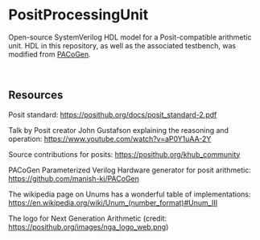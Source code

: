 # PositProcessingUnit
Open-source SystemVerilog HDL model for a Posit-compatible arithmetic unit. HDL in this repository, as well as the associated testbench, was modified from [PACoGen](https://github.com/manish-kj/PACoGen).

<br>

## Resources
Posit standard:
https://posithub.org/docs/posit_standard-2.pdf

Talk by Posit creator John Gustafson explaining the reasoning and operation:
https://www.youtube.com/watch?v=aP0Y1uAA-2Y

Source contributions for posits:
https://posithub.org/khub_community

PACoGen Parameterized Verilog Hardware generator for posit arithmetic:
https://github.com/manish-kj/PACoGen

The wikipedia page on Unums has a wonderful table of implementations:
https://en.wikipedia.org/wiki/Unum_(number_format)#Unum_III

The logo for Next Generation Arithmetic (credit:  https://posithub.org/images/nga_logo_web.png)

